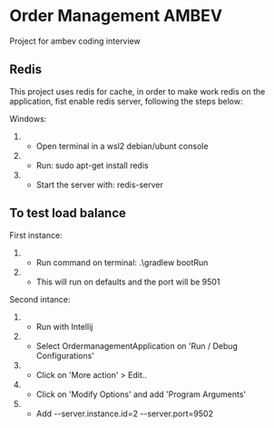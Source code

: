 # Order Management AMBEV
Project for ambev coding interview


## Redis
This project uses redis for cache, in order to make work redis on the application, 
fist enable redis server, following the steps below:

Windows: <br>
1. - Open terminal in a wsl2 debian/ubunt console<br>
2. - Run: sudo apt-get install redis<br>
3. - Start the server with: redis-server<br>

## To test load balance
First instance:<br>
1. - Run command on terminal: .\gradlew bootRun<br>
2. - This will run on defaults and the port will be 9501<br>

Second intance:<br>
1. - Run with Intellij<br>
2. - Select OrdermanagementApplication on 'Run / Debug Configurations'<br>
3. - Click on 'More action' > Edit..<br>
4. - Click on 'Modify Options' and add 'Program Arguments'<br>
5. - Add --server.instance.id=2 --server.port=9502<br>

